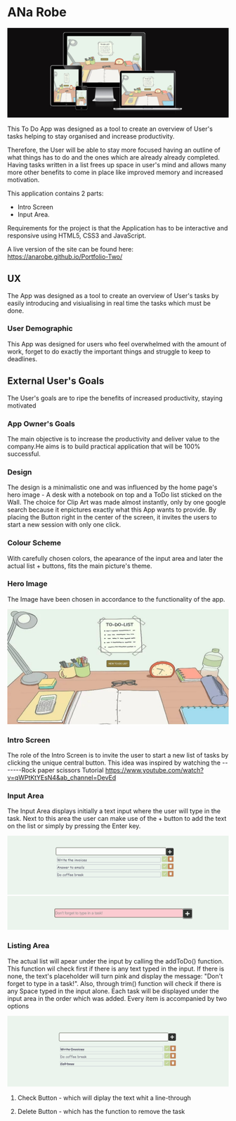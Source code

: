 # ANa Robe

![alt text](assets/img/Screenshot%202022-06-16%20181051.png)

This To Do App was designed as a tool to create an overview of User's tasks helping to stay organised and increase productivity.

Therefore, the User will be able to stay more focused having an outline of what things has to do and the ones which are already already completed. 
Having tasks written in a list frees up space in user's mind and allows many more other benefits to come in place like improved memory and increased motivation.

This application contains 2 parts: 
- Intro Screen 
- Input Area.

Requirements for the project is that the Application  has to be interactive and responsive using HTML5, CSS3 and JavaScript.

A live version of the site can be found here: https://anarobe.github.io/Portfolio-Two/


## UX

The App was designed as a tool to create an overview of User's tasks by easily introducing and visiualising in real time the tasks which must be done.


### User Demographic

This App was designed for users who feel overwhelmed with the amount of work, forget to do exactly the important things
and struggle to keep to deadlines.


## External User's Goals

The User's goals are to ripe the benefits of increased productivity, staying motivated 


### App Owner's Goals

The main objective is to increase the productivity and deliver value to the company.He aims is to build practical application that will be 100% successful.


### Design

The design is a minimalistic one and was influenced by the home page's hero image - A desk with a notebook on top and a ToDo list sticked on the Wall.
The choice for Clip Art was made almost instantly, only by one google search because it enpictures exactly what this App wants to provide. 
By placing the Button right in the center of the screen, it invites the users to start a new session with only one click.


### Colour Scheme

With carefully chosen colors, the apearance of the input area and later the actual list + buttons, fits the main picture's theme.


### Hero Image
The Image have been chosen in accordance to the functionality of the app.

![alt text](assets/img/intro-screen.png)


### Intro Screen

The role of the Intro Screen is to invite the user to start a new list of tasks by clicking the unique central button. This idea was inspired by watching the
 -------Rock paper scissors Tutorial https://www.youtube.com/watch?v=qWPtKtYEsN4&ab_channel=DevEd


### Input Area

The Input Area displays initially a text input where the user will type in the task. Next to this area the user can make use of the + button to add the text on the list or simply by pressing the Enter key. 

![alt text](assets/img/list.png)
![alt text](assets/img/pink-input.png)


### Listing Area

The actual list will apear under the input by calling the addToDo() function.
This function wil check first if there is any text typed in the input. 
If there is none, the text's placeholder will turn pink and display the message: "Don't forget to type in a task!".
Also, through trim() function will check if there is any Space typed in the input alone.
Each task will be displayed under the input area in the order which was added. Every item is accompanied by two options 

![alt text](assets/img/check.png)

1. Check Button - which will diplay the text whit a line-through

2. Delete Button - which has the function to remove the task